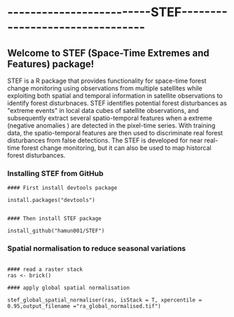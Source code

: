 # -------------------------STEF--------------------------------

## Welcome to STEF (Space-Time Extremes and Features) package! 
 
STEF is a R package that provides functionality for space-time forest change monitoring using observations from multiple satellites while exploiting both spatial and temporal information in satellite observations to identify forest disturbnaces. STEF identifies potential forest disturbances as "extreme events" in local data cubes of satellite observations, and subsequently extract several spatio-temporal features when a extreme (negative anomalies ) are detected in the pixel-time series. With training data, the spatio-temporal features are then used to discriminate real forest disturbances from false detections. The STEF is developed for near real-time forest change monitoring, but it can also be used to map historcal forest disturbances. 



### Installing STEF from GitHub

```{r, eval=F, echo=T} 
#### First install devtools package

install.packages("devtools")


#### Then install STEF package 

install_github("hamun001/STEF")

```

### Spatial normalisation to reduce seasonal variations 


```{r, eval=F, echo=T} 

#### read a raster stack
ras <- brick()

#### apply global spatial normalisation

stef_global_spatial_normaliser(ras, isStack = T, xpercentile = 0.95,output_filename ="ra_global_normalised.tif")

```
